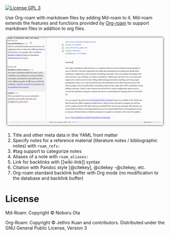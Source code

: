 [![License GPL 3][badge-license]](http://www.gnu.org/licenses/gpl-3.0.txt)

Use Org-roam with markdown files by adding Md-roam to it.
Md-roam extends the features and functions provided by [Org-roam](https://www.orgroam.com/) to support markdown files in addition to org files.

![Screen shot showing main features of Org-roam supported by Md-roam](./images/2021-11-07-md-roam-overview.png)

1. Title and other meta data in the YAML front matter
2. Specify notes for a reference material (literature notes / bibliographic notes) with `roam_refs:`
3. #tag support to categorize notes
4. Aliases of a note with `roam_aliases:`
5. Link for backlinks with [[wiki-link]] syntax
6. Citation with Pandoc style [@citekey], @citekey -@citekey, etc.
7. Org-roam standard backlink buffer with Org mode (no modification to the database and backlink buffer)

# License

Md-Roam: Copyright © Noboru Ota

Org-Roam: Copyright © Jethro Kuan and contributors.
Distributed under the GNU General Public License, Version 3

[org]: https://orgmode.org/
[badge-license]: https://img.shields.io/badge/license-GPL_3-green.svg
[docs]: https://org-roam.github.io/org-roam/manual/
[slack]: https://join.slack.com/t/orgroam/shared_invite/zt-deoqamys-043YQ~s5Tay3iJ5QRI~Lxg
[discourse]: https://org-roam.discourse.group/
